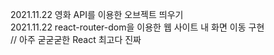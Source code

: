 2021.11.22 영화 API를 이용한 오브젝트 띄우기
</br>
2021.11.22 react-router-dom을 이용한 웹 사이트 내 화면 이동 구현
</br>
// 아주 굳굳굳한 React 최고다 진짜
